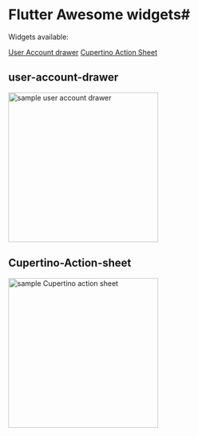 # Flutter Awesome widgets#

Widgets available:

[User Account drawer](#user-account-drawer)
[Cupertino Action Sheet](#Cupertino-Action-sheet)

## user-account-drawer
<img src="https://i.imgur.com/ijuYFHa.png" width="300" alt="sample user account drawer">

## Cupertino-Action-sheet
<img src="https://i.imgur.com/Vf9U7wB.png" width="300" alt="sample Cupertino action sheet">

